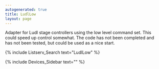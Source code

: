```yaml
---
autogenerated: true
title: LudlLow
layout: page
---
```


Adapter for Ludl stage controllers using the low level command set. This
could speed up control somewhat. The code has not been completed and has
not been tested, but could be used as a nice start.

{% include Listserv_Search text="LudlLow" %}

{% include Devices_Sidebar text="" %}
